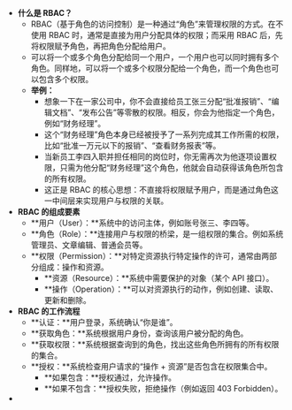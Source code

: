 - **什么是 RBAC？**
	- RBAC（基于角色的访问控制）是一种通过“角色”来管理权限的方式。在不使用 RBAC 时，通常是直接为用户分配具体的权限；而采用 RBAC 后，先将权限赋予角色，再把角色分配给用户。
	- 可以将一个或多个角色分配给同一个用户，一个用户也可以同时拥有多个角色。同样地，可以将一个或多个权限分配给一个角色，而一个角色也可以包含多个权限。
	- **举例：**
		- 想象一下在一家公司中，你不会直接给员工张三分配“批准报销”、“编辑文档”、“发布公告”等零散的权限。相反，你会为他指定一个角色，例如“财务经理”。
		- 这个“财务经理”角色本身已经被授予了一系列完成其工作所需的权限，比如“批准一万元以下的报销”、“查看财务报表”等。
		- 当新员工李四入职并担任相同的岗位时，你无需再次为他逐项设置权限，只需为他分配“财务经理”这个角色，他就会自动获得该角色所包含的所有权限。
		- 这正是 RBAC 的核心思想：不直接将权限赋予用户，而是通过角色这一中间层来实现用户与权限的关联。
- **RBAC 的组成要素**
	- **用户（User）：**系统中的访问主体，例如账号张三、李四等。
	- **角色（Role）：**连接用户与权限的桥梁，是一组权限的集合。例如系统管理员、文章编辑、普通会员等。
	- **权限（Permission）：**对特定资源执行特定操作的许可，通常由两部分组成：操作和资源。
		- **资源（Resource）：**系统中需要保护的对象（某个 API 接口）。
		- **操作（Operation）：**可以对资源执行的动作，例如创建、读取、更新和删除。
- **RBAC 的工作流程**
	- **认证：**用户登录，系统确认“你是谁”。
	- **获取角色：**系统根据用户身份，查询该用户被分配的角色。
	- **获取权限：**系统根据查询到的角色，找出这些角色所拥有的所有权限的集合。
	- **授权：**系统检查用户请求的“操作 + 资源”是否包含在权限集合中。
		- **如果包含：**授权通过，允许操作。
		- **如果不包含：**授权失败，拒绝操作（例如返回 403 Forbidden）。
-